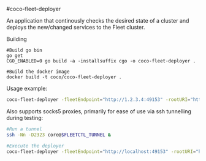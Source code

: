 #coco-fleet-deployer

An application that continously checks the desired state of a cluster and deploys the new/changed services to the Fleet cluster.

Building
```
#Build go bin
go get
CGO_ENABLED=0 go build -a -installsuffix cgo -o coco-fleet-deployer .

#Build the docker image
docker build -t coco/coco-fleet-deployer .
```

Usage example:

```bash
coco-fleet-deployer -fleetEndpoint="http://1.2.3.4:49153" -rootURI="https://api.github.com/repos/Financial-Times/up-service-files/contents/" -destroy=true"
```

Also supports socks5 proxies, primarily for ease of use via ssh tunnelling during testing:

```bash
#Run a tunnel
ssh -Nn -D2323 core@$FLEETCTL_TUNNEL &

#Execute the deployer
coco-fleet-deployer -fleetEndpoint="http://localhost:49153" -rootURI="https://api.github.com/repos/Financial-Times/up-service-files/contents/" -destroy=true -socksProxy="127.0.0.1:2323"
```
